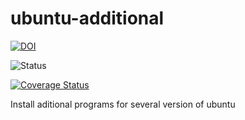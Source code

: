ubuntu-additional
=================

[![DOI](https://zenodo.org/badge/4102/sinfallas/ubuntu-additional.svg)](https://zenodo.org/badge/latestdoi/4102/sinfallas/ubuntu-additional)

![Status](https://api.travis-ci.org/sinfallas/ubuntu-additional.svg) 

[![Coverage Status](https://coveralls.io/repos/sinfallas/ubuntu-additional/badge.svg?branch=master&service=github)](https://coveralls.io/github/sinfallas/ubuntu-additional?branch=master)

Install aditional programs for several version of ubuntu
